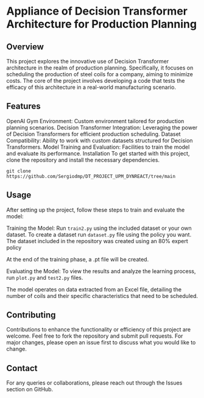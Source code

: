 
# Appliance of Decision Transformer Architecture for Production Planning
## Overview
This project explores the innovative use of Decision Transformer architecture in the realm of production planning. Specifically, it focuses on scheduling the production of steel coils for a company, aiming to minimize costs. The core of the project involves developing a code that tests the efficacy of this architecture in a real-world manufacturing scenario.

## Features
OpenAI Gym Environment: Custom environment tailored for production planning scenarios.
Decision Transformer Integration: Leveraging the power of Decision Transformers for efficient production scheduling.
Dataset Compatibility: Ability to work with custom datasets structured for Decision Transformers.
Model Training and Evaluation: Facilities to train the model and evaluate its performance.
Installation
To get started with this project, clone the repository and install the necessary dependencies.

```git clone https://github.com/Sergiodmp/DT_PROJECT_UPM_DYNREACT/tree/main```

## Usage
After setting up the project, follow these steps to train and evaluate the model:

Training the Model: Run ```train2.py``` using the included dataset or your own dataset. To create a dataset run ```dataset.py``` file using the policy you want. The dataset included in the repository was created using an 80% expert policy

At the end of the training phase, a .pt file will be created.

Evaluating the Model: To view the results and analyze the learning process, run ```plot.py``` and ```test2.py``` files.

The model operates on data extracted from an Excel file, detailing the number of coils and their specific characteristics that need to be scheduled.

## Contributing
Contributions to enhance the functionality or efficiency of this project are welcome. Feel free to fork the repository and submit pull requests. For major changes, please open an issue first to discuss what you would like to change.

## Contact
For any queries or collaborations, please reach out through the Issues section on GitHub.


